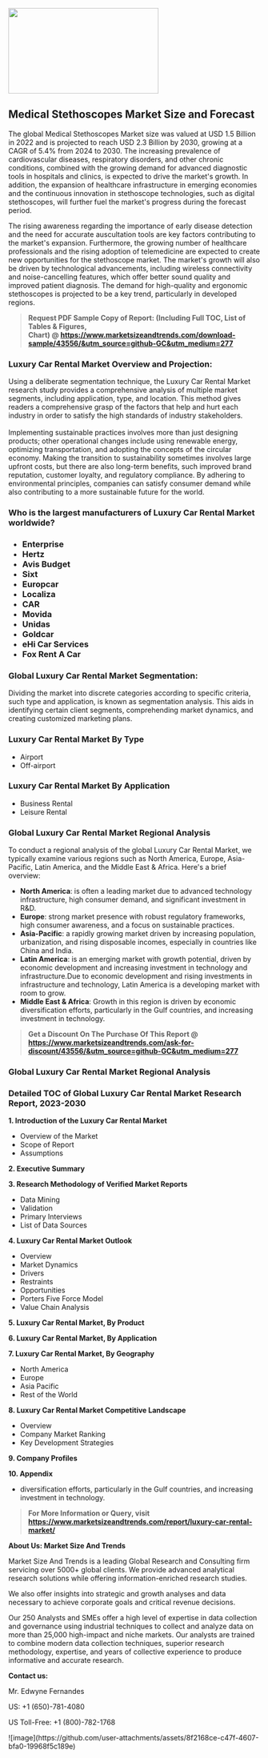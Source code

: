 <p><img class="alignnone size-medium wp-image-20088" src="https://ffe5etoiles.com/wp-content/uploads/2024/12/MST1-300x171.png" alt="" width="300" height="171" /></p><h2>Medical Stethoscopes Market Size and Forecast</h2><p>The global Medical Stethoscopes Market size was valued at USD 1.5 Billion in 2022 and is projected to reach USD 2.3 Billion by 2030, growing at a CAGR of 5.4% from 2024 to 2030. The increasing prevalence of cardiovascular diseases, respiratory disorders, and other chronic conditions, combined with the growing demand for advanced diagnostic tools in hospitals and clinics, is expected to drive the market's growth. In addition, the expansion of healthcare infrastructure in emerging economies and the continuous innovation in stethoscope technologies, such as digital stethoscopes, will further fuel the market's progress during the forecast period.</p><p>The rising awareness regarding the importance of early disease detection and the need for accurate auscultation tools are key factors contributing to the market's expansion. Furthermore, the growing number of healthcare professionals and the rising adoption of telemedicine are expected to create new opportunities for the stethoscope market. The market's growth will also be driven by technological advancements, including wireless connectivity and noise-cancelling features, which offer better sound quality and improved patient diagnosis. The demand for high-quality and ergonomic stethoscopes is projected to be a key trend, particularly in developed regions.</p></p><blockquote id="" class=""><strong>Request PDF Sample Copy of Report: (Including Full TOC, List of Tables &amp; Figures, Chart)&nbsp;@&nbsp;<strong><a href="https://www.marketsizeandtrends.com/download-sample/43556/&utm_source=github-GC&utm_medium=277" target="_blank">https://www.marketsizeandtrends.com/download-sample/43556/&utm_source=github-GC&utm_medium=277</a></strong></strong></blockquote><h3 id="" class="">Luxury Car Rental Market&nbsp;Overview and Projection:</h3><p id="" class="">Using a deliberate segmentation technique, the Luxury Car Rental Market research study provides a comprehensive analysis of multiple market segments, including application, type, and location. This method gives readers a comprehensive grasp of the factors that help and hurt each industry in order to satisfy the high standards of industry stakeholders. <br /> <br />Implementing sustainable practices involves more than just designing products; other operational changes include using renewable energy, optimizing transportation, and adopting the concepts of the circular economy. Making the transition to sustainability sometimes involves large upfront costs, but there are also long-term benefits, such improved brand reputation, customer loyalty, and regulatory compliance. By adhering to environmental principles, companies can satisfy consumer demand while also contributing to a more sustainable future for the world.</p><h3 id="" class="">Who is the largest manufacturers of&nbsp;Luxury Car Rental Market worldwide?</h3><h3 class=""><p><ul><li>Enterprise </li><li> Hertz </li><li> Avis Budget </li><li> Sixt </li><li> Europcar </li><li> Localiza </li><li> CAR </li><li> Movida </li><li> Unidas </li><li> Goldcar </li><li> eHi Car Services </li><li> Fox Rent A Car</li></ul></p></h3><h3 id="" class="">Global&nbsp;Luxury Car Rental Market Segmentation:</h3><p id="" class="">Dividing the market into discrete categories according to specific criteria, such type and application, is known as segmentation analysis. This aids in identifying certain client segments, comprehending market dynamics, and creating customized marketing plans.</p><h3 id="" class="">Luxury Car Rental Market&nbsp;By Type</h3><p><p><ul><li>Airport </li><li> Off-airport</p></li></ul></p></p><h3 id="" class="">Luxury Car Rental Market&nbsp;By Application</h3><p class=""><p><ul><li>Business Rental </li><li> Leisure Rental</li></ul></p></p><h3 id="" class="">Global Luxury Car Rental Market Regional Analysis</h3><p id="" class="">To conduct a regional analysis of the global Luxury Car Rental Market, we typically examine various regions such as North America, Europe, Asia-Pacific, Latin America, and the Middle East &amp; Africa. Here's a brief overview:</p><ul><li><strong>North America</strong>: is often a leading market due to advanced technology infrastructure, high consumer demand, and significant investment in R&amp;D.</li><li><strong>Europe</strong>: strong market presence with robust regulatory frameworks, high consumer awareness, and a focus on sustainable practices.</li><li><strong>Asia-Pacific</strong>: a rapidly growing market driven by increasing population, urbanization, and rising disposable incomes, especially in countries like China and India.</li><li><strong>Latin America</strong>: is an emerging market with growth potential, driven by economic development and increasing investment in technology and infrastructure.Due to economic development and rising investments in infrastructure and technology, Latin America is a developing market with room to grow.</li><li><strong>Middle East &amp; Africa</strong>: Growth in this region is driven by economic diversification efforts, particularly in the Gulf countries, and increasing investment in technology.</li></ul><blockquote id="" class=""><strong>Get a Discount On The Purchase Of This Report @ <strong><a href="https://www.marketsizeandtrends.com/ask-for-discount/43556/&utm_source=github-GC&utm_medium=277" target="_blank">https://www.marketsizeandtrends.com/ask-for-discount/43556/&utm_source=github-GC&utm_medium=277</a></strong></strong></blockquote><h3 id="" class="">Global Luxury Car Rental Market Regional Analysis</h3><h3 id="" class="">Detailed TOC of Global Luxury Car Rental Market Research Report, 2023-2030</h3><p id="" class=""><strong>1. Introduction of the Luxury Car Rental Market</strong></p><ul><li>Overview of the Market</li><li>Scope of Report</li><li>Assumptions</li></ul><p id="" class=""><strong>2. Executive Summary</strong></p><p id="" class=""><strong>3. Research Methodology of Verified Market Reports</strong></p><ul><li>Data Mining</li><li>Validation</li><li>Primary Interviews</li><li>List of Data Sources</li></ul><p id="" class=""><strong>4. Luxury Car Rental Market Outlook</strong></p><ul><li>Overview</li><li>Market Dynamics</li><li>Drivers</li><li>Restraints</li><li>Opportunities</li><li>Porters Five Force Model</li><li>Value Chain Analysis</li></ul><p id="" class=""><strong>5. Luxury Car Rental Market, By Product</strong></p><p id="" class=""><strong>6. Luxury Car Rental Market, By Application</strong></p><p id="" class=""><strong>7. Luxury Car Rental Market, By Geography</strong></p><ul><li>North America</li><li>Europe</li><li>Asia Pacific</li><li>Rest of the World</li></ul><p id="" class=""><strong>8. Luxury Car Rental Market Competitive Landscape</strong></p><ul><li>Overview</li><li>Company Market Ranking</li><li>Key Development Strategies</li></ul><p id="" class=""><strong>9. Company Profiles</strong></p><p id="" class=""><strong>10. Appendix</strong></p><ul><li>diversification efforts, particularly in the Gulf countries, and increasing investment in technology.</li></ul><blockquote id="" class=""><strong>For More Information or Query, visit <strong><strong><a href="https://www.marketsizeandtrends.com/report/luxury-car-rental-market/" target="_blank">https://www.marketsizeandtrends.com/report/luxury-car-rental-market/</a></strong></strong></strong></blockquote><p id="" class=""><strong>About Us: Market Size And Trends</strong></p><p id="" class="">Market Size And Trends is a leading Global Research and Consulting firm servicing over 5000+ global clients. We provide advanced analytical research solutions while offering information-enriched research studies.</p><p id="" class="">We also offer insights into strategic and growth analyses and data necessary to achieve corporate goals and critical revenue decisions.</p><p id="" class="">Our 250 Analysts and SMEs offer a high level of expertise in data collection and governance using industrial techniques to collect and analyze data on more than 25,000 high-impact and niche markets. Our analysts are trained to combine modern data collection techniques, superior research methodology, expertise, and years of collective experience to produce informative and accurate research.</p><p id="" class=""><strong>Contact us:</strong></p><p id="" class="">Mr. Edwyne Fernandes</p><p id="" class="">US: +1 (650)-781-4080</p><p id="" class="">US Toll-Free: +1 (800)-782-1768</p>
![image](https://github.com/user-attachments/assets/8f2168ce-c47f-4607-bfa0-19968f5c189e)

